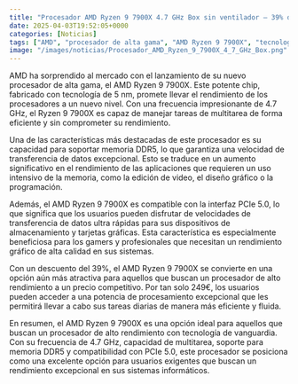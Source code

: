 ```yaml
---
title: "Procesador AMD Ryzen 9 7900X 4.7 GHz Box sin ventilador – 39% descuento – 249€"
date: 2025-04-03T19:52:05+0000
categories: [Noticias]
tags: ["AMD", "procesador de alta gama", "AMD Ryzen 9 7900X", "tecnología de 5 nm", "rendimiento", "memoria DDR5", "PCIe 5.0", "gamers."]
image: "/images/noticias/Procesador_AMD_Ryzen_9_7900X_4_7_GHz_Box.png"
---
```


AMD ha sorprendido al mercado con el lanzamiento de su nuevo procesador de alta gama, el AMD Ryzen 9 7900X. Este potente chip, fabricado con tecnología de 5 nm, promete llevar el rendimiento de los procesadores a un nuevo nivel. Con una frecuencia impresionante de 4.7 GHz, el Ryzen 9 7900X es capaz de manejar tareas de multitarea de forma eficiente y sin comprometer su rendimiento.

Una de las características más destacadas de este procesador es su capacidad para soportar memoria DDR5, lo que garantiza una velocidad de transferencia de datos excepcional. Esto se traduce en un aumento significativo en el rendimiento de las aplicaciones que requieren un uso intensivo de la memoria, como la edición de video, el diseño gráfico o la programación.

Además, el AMD Ryzen 9 7900X es compatible con la interfaz PCIe 5.0, lo que significa que los usuarios pueden disfrutar de velocidades de transferencia de datos ultra rápidas para sus dispositivos de almacenamiento y tarjetas gráficas. Esta característica es especialmente beneficiosa para los gamers y profesionales que necesitan un rendimiento gráfico de alta calidad en sus sistemas.

Con un descuento del 39%, el AMD Ryzen 9 7900X se convierte en una opción aún más atractiva para aquellos que buscan un procesador de alto rendimiento a un precio competitivo. Por tan solo 249€, los usuarios pueden acceder a una potencia de procesamiento excepcional que les permitirá llevar a cabo sus tareas diarias de manera más eficiente y fluida.

En resumen, el AMD Ryzen 9 7900X es una opción ideal para aquellos que buscan un procesador de alto rendimiento con tecnología de vanguardia. Con su frecuencia de 4.7 GHz, capacidad de multitarea, soporte para memoria DDR5 y compatibilidad con PCIe 5.0, este procesador se posiciona como una excelente opción para usuarios exigentes que buscan un rendimiento excepcional en sus sistemas informáticos.
